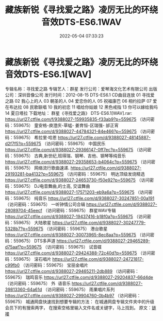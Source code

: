 ﻿---
title: 藏族新锐《寻找爱之路》凌厉无比的环绕音效DTS-ES6.1WAV
date: 2022-05-04 07:33:23
categories: DTS多声道制作
tags: 华语中文
---
# 藏族新锐《寻找爱之路》凌厉无比的环绕音效DTS-ES6.1[WAV]

专辑名称：寻找爱之路
专辑艺人：群星
发行公司：爱琴海文化艺术有限公司
出版公司：深圳音像公司
发行时间：2012-08-15
DTS-ES6.1
CD曲目连放
01 寻找爱之路
02 我心上的人
03 朝圣的人
04 爱恋你的人
05 祝福康巴
06 相约拉萨
07 爱在布达拉
08 民歌联唱
10 我的初恋
11 唱给你姑娘
12 黑色戒指
13 你可以嫁给我吗
14 夏日塔拉
下载地址：
群星《寻找爱之路》 DTS-ES6.1[WAV].rar: https://url27.ctfile.com/f/9388027-159935835-f33ab9?p=559675
（访问密码：559675）
童安格-庾澄庆-草蜢- 姜育恒-区瑞强- 邰正宵
https://url27.ctfile.com/d/9388027-44784321-84e466?p=559675
（访问密码：559675）
希拉里·哈恩
https://url27.ctfile.com/d/9388027-48145887-d2f7f5?p=559675
（访问密码：559675）
中国民乐
https://url27.ctfile.com/d/9388027-29366147-0ff7ec?p=559675
（访问密码：559675）
古典,新世纪,班得瑞、钢琴、吉他、钢琴等纯音乐
https://url27.ctfile.com/d/9388027-29358653-b4064c?p=559675
（访问密码：559675）
网络流行歌曲速递.
https://url27.ctfile.com/d/9388027-29193281-ba4132?p=559675
（访问密码：559675）
明达顶级发烧精选
https://url27.ctfile.com/d/9388027-24653730-f50e92?p=559675
（访问密码：559675）
DJ电音舞曲,的士高, 交谊舞曲
https://url27.ctfile.com/d/9388027-17571203-eb9a6a?p=559675
（访问密码：559675）
纯音乐
https://url27.ctfile.com/d/9388027-30247851-00a191
（访问密码：559675）
一听钟情公司合辑
https://url27.ctfile.com/d/9388027-28089704-45eecf
（访问密码：559675）
群星WAV专辑
https://url27.ctfile.com/d/9388027-19437416-b18f0a?p=559675
（访问密码：559675）
大陆歌星
https://url27.ctfile.com/d/9388027-30247779-5328b7?p=559675
（访问密码：559675）
港台歌星
https://url27.ctfile.com/d/9388027-30073965-8ec8aa?p=559675
（访问密码：559675）
DTS多声道
https://url27.ctfile.com/d/9388027-29465289-d75aaf?p=559675
（访问密码：559675）
试音碟
https://url27.ctfile.com/d/9388027-29424388-72c40d?p=559675
（访问密码：559675）
滚石唱片
https://url27.ctfile.com/d/9388027-24721817-c99fb0
（访问密码：559675）
宝丽金唱片
https://url27.ctfile.com/d/9388027-29465211-2db889
（访问密码：559675）
瑞鸣音乐
https://url27.ctfile.com/d/9388027-29204837-66d4de
（访问密码：559675）
外  语音乐
https://url27.ctfile.com/d/9388027-39813360-64a61d
（访问密码：559675）
雨果唱片系列
https://url27.ctfile.com/d/9388027-29904760-0b4b97
（访问密码：559675）
城通网盘快速找到想要专辑的方法：
在城通网盘专辑文件夹中的升级会员下的有搜索两字，
在搜索空格里输入文件名或关键字，马上找到。
原文：[链接](https://blog.sina.com.cn/s/blog_1647c7e7601030x1h.html)